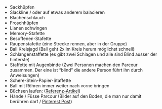 - Sackhüpfen
- Slackline / oder auf etwas anderem balacieren
- Blachenschlauch
- Froschhüpfen
- Lianen schwingen
- Memory-Stafette
- Besoffenen-Stafette
- Raupenstafette (eine Strecke rennen, aber in der Gruppe)
- Ball Kreisjagd (Ball geht 2x im Kreis herum möglichst schnell)
- Schlangenstaffette (es gibt zwei Schlagen und alle sind Blind ausser der hinterste)
- Staffette mit Augenbinde (Zwei Personen machen den Parcour zusammen. Der eine ist “blind” die andere Person führt ihn durch Anweisungen)
- Schere-Stein-Papier-Staffette
- Ball mit Röhren immer weiter nach vorne bringen
- Büchsen laufen: [](https://www.pinterest.ch/pin/713398397213938245/)([Referenz-Artikel](https://www.pinterest.ch/pin/713398397213938245/))
- Hände / Füsse Parcour (Bilder auf den Boden, die man nur damit berühren darf / [Pinterest Post](https://www.pinterest.de/pin/425942077270154084/))